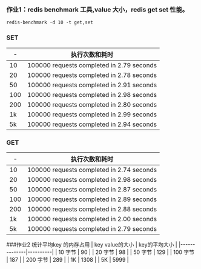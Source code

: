 ### 作业1：redis benchmark 工具,value 大小，redis get set 性能。

```
redis-benchmark -d 10 -t get,set
```

### SET
|-| 执行次数和耗时                                   | 
|----|-------------------------------------------|
|10| 100000 requests completed in 2.79 seconds | 
|20| 100000 requests completed in 2.78 seconds | 
|50| 100000 requests completed in 2.91 seconds | 
|100| 100000 requests completed in 2.98 seconds | 
|200| 100000 requests completed in 2.80 seconds | 
|1k| 100000 requests completed in 2.99 seconds |
|5k| 100000 requests completed in 2.94 seconds | 

### GET
|-| 执行次数和耗时                                   |
|----|-------------------------------------------|
|10| 100000 requests completed in 2.74 seconds |
|20| 100000 requests completed in 2.98 seconds |
|50| 100000 requests completed in 2.87 seconds |
|100| 100000 requests completed in 2.89 seconds |
|200| 100000 requests completed in 2.88 seconds |
|1k| 100000 requests completed in 2.00 seconds |
|5k| 100000 requests completed in 2.79 seconds |

###作业2 统计平均key 的内存占用
| key value的大小 | key的平均大小 |
|--------------|----------|
| 10 字节        | 90       |
| 20 字节        | 98       |
| 50 字节        | 129      |
| 100 字节       | 187      |
| 200 字节       | 289      |
| 1K           | 1308     |
| 5K           | 5999     |
